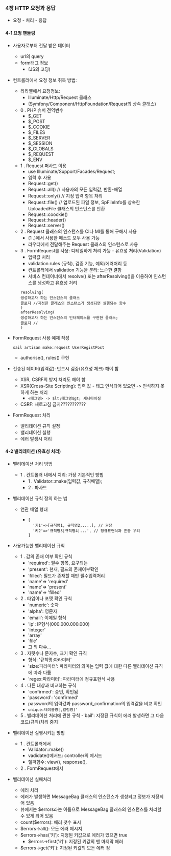 ### 4장 HTTP 요청과 응답
- 요청 - 처리 - 응답

#### 4-1 요청 핸들링
- 사용자로부터 전달 받은 데이터
  - url의 query
  - form태그 정보
    - (JS의 코딩)
- 컨트롤러에서 요청 정보 취득 방법:
  - 라라벨에서 요청정보:
    - Illuminate/Http/Request 클래스
    - (Symfony/Component/HttpFoundation/Request의 상속 클래스)
  - 0 . PHP 슈퍼 전역번수
    - $_GET
    - $_POST
    - $_COOKIE
    - $_FILES
    - $_SERVER
    - $_SESSION
    - $_GLOBALS
    - $_REQUEST
    - $_ENV
  - 1 . Request 퍼사드 이용
    - use Illuminate/Support/Facades/Request;
    - 입력 후 사용
    - Request::get()
    - Request::all() // 사용자의 모든 입력값, 반환-배열
    - Request::only() // 지정 입력 항목 처리
    - Request::file() // 업로드된 파일 정보, SpFileInfo를 상속한 UploadedFile 클래스의 인스턴스를 반환
    - Request::coockie()
    - Request::header()
    - Request::server()
  - 2 . Request 클래스의 인스턴스를 CI나 MI를 통해 구해서 사용
    - (1 .)에서 사용한 메소드 모두 사용 가능
    - 라우터에서 전달해주는 Request 클래스의 인스턴스로 사용
  - 3 . FormRequest를 사용: 디테일하게 처리 가능 - 유효성 처리(Validation)
    - 입력값 처리
    - validation rules (규칙), 검증 기능, 예외/에러처리 등
    - 컨트롤러에서 validation 기능을 분리: 느슨한 결함
    - 서비스 컨테이너에서 resolve() 또는 afterResolving()을 이용하여 인스턴스를 생성하고 유효성 처리
    ```
    resolving(
    생성하고자 하는 인스턴스의 클래스
    클로저 //지정한 클래스의 인스턴스가 생성되면 실행되는 함수
    )
    afterResolving(
    생성하고자 하는 인스턴스의 인터페이스를 구현한 클래스;
    클로저 //
    )
    ```
- FormRequest 사용 예제 작성
  ```
  sail artisan make:request UserRegistPost
  ```
  - authorise(), rules() 구현
- 전송된 데이터(입력값): 반드시 검증(유효성 체크) 해야 함
  - XSR, CSRF의 방지 처리도 해야 함
  - XSR(Cross-Site Scripting): 입력 값 - 태그 인식되어 있으면 -> 인식하지 못하게 하는 처리
    - ```<태그명> -> $lt;태그명$gt; 새니타이징```
  - CSRF: 새로고침 금지???????????

- FormRequest 처리
  - 밸리데이션 규칙 설정
  - 밸리데이션 실행
  - 에러 발생시 처리
#### 4-2 밸리데이션 (유효성 처리)
- 밸리데이션 처리 방법
  - 1 . 컨트롤러 내에서 치리: 가장 기본적인 방법
    - 1 . Validator::make(입력값, 규칙배열);
    - 2 . 파사드
- 밸리데이션 규칙 정의 하는 법
  - 연관 배열 형태
    - ```
      [
        '키1'=>[규칙명1, 규칙명2,....], // 권장
        '키2'=>'규칙명3|규칙명4|...', // 정규표현식과 혼동 우려
      ]
      ```
      
- 사용가능한 밸리데이션 규칙
  - 1 . 값의 존재 여부 확인 규칙
    - 'required': 필수 항목, 요구되는
    - 'present': 현재, 필드의 존재여부확인
    - 'filled': 필드가 존재할 때만 필수입력처리
    - 'name'=> 'required'
    - 'name'=> 'present'
    - 'name'=> 'filled'
  - 2 . 타입이나 포맷 확인 규칙
    - 'numeric': 숫자
    - 'alpha': 영문자
    - 'email': 이메일 형식
    - 'ip': IP형식(000.000.000.000)
    - 'integer'
    - 'array'
    - 'file'
    - 그 외 다수...
  - 3 . 자릿수나 문자수, 크기 확인 규칙
    - 형식: '규칙명:파라미터'
    - 'size:파라미터': 파라미터의 의미는 입력 값에 대한 다른 밸리데이션 규칙에 따라 다름
    - 'regex:파라미터': 파라미터에 정규표현식 사용
  - 4 . 다른 대상과 비교하는 규칙
    - 'confirmed': 승인, 확인됨
    - 'password': 'confirmed'
    - password의 입력값과 password_confirmation의 입력값을 비교 확인
    - ```unique:테이블명[,컬럼명]'```
  - 5 . 밸리데이션 처리에 관한 규칙
    -'bail': 지정된 규칙이 에러 발생하면 그 다음 코드(규칙)처리 중지
- 밸리데이션 실행시키는 방법
  - 1 . 컨트롤러에서
    - Validator::make()
    - vadidate()메서드: controller의 메서드
    - 헬퍼함수: view(), response(),
  - 2 . FormRequest에서
    
- 밸리데이션 실패처리
  - 에러 처리
  - 에러가 발생하면 MessageBag 클래스의 인스턴스가 생성되고 정보가 저장되어 있음
  - 뷰에서는 $errors라는 이름으로 MessageBag 클래스의 인스턴스를 처리할 수 있게 되어 있음
  - count($errors): 에러 갯수 표시
  - $errors->all(): 모든 에러 메시지
  - $errors->has('키'): 지정된 키값으로 에러가 있으면 true
    - $errors->first('키'): 지정된 키값의 맨 마지막 에러
  - $errors->get('키'): 지정된 키값의 모든 에러 정